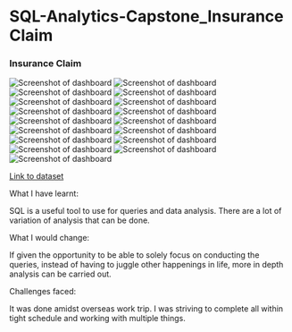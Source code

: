 # SQL-Analytics-Capstone_Insurance Claim

### Insurance Claim

![Screenshot of dashboard](https://i.imgur.com/2xIywxF.png)
![Screenshot of dashboard](https://i.imgur.com/wPXnCkA.png)
![Screenshot of dashboard](https://i.imgur.com/s8OA71u.png)
![Screenshot of dashboard](https://i.imgur.com/SI1m8eV.png)
![Screenshot of dashboard](https://i.imgur.com/VM2nryM.png)
![Screenshot of dashboard](https://i.imgur.com/lK4wVGk.png)
![Screenshot of dashboard](https://i.imgur.com/BDtWDFA.png)
![Screenshot of dashboard](https://i.imgur.com/JCcxpwO.png)
![Screenshot of dashboard](https://i.imgur.com/di8QyKQ.png)
![Screenshot of dashboard](https://i.imgur.com/UdXjZSO.png)
![Screenshot of dashboard](https://i.imgur.com/tJZyWw9.png)
![Screenshot of dashboard](https://i.imgur.com/8VwmOfC.png)
![Screenshot of dashboard](https://i.imgur.com/SEfAmcs.png)
![Screenshot of dashboard](https://i.imgur.com/sf84o6M.png)
![Screenshot of dashboard](https://i.imgur.com/yfyqz6W.png)
![Screenshot of dashboard](https://i.imgur.com/KO7jV90.png)
![Screenshot of dashboard](https://i.imgur.com/P5ruQ6J.png)

[Link to dataset](https://www.kaggle.com/datasets/aungpyaeap/supermarket-sales?resource=download)

What I have learnt:

SQL is a useful tool to use for queries and data analysis. There are a lot of variation of analysis that can be done. 


What I would change:

If given the opportunity to be able to solely focus on conducting the queries, instead of having to juggle other happenings in life, more in depth analysis can be carried out. 


Challenges faced:

It was done amidst overseas work trip. I was striving to complete all within tight schedule and working with multiple things.
